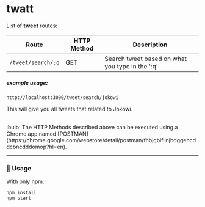 # twatt

List of **tweet** routes:

|Route | HTTP Method | Description |
|------|-------------|-------------|
|`/tweet/search/:q` | GET | Search tweet based on what you type in the ':q' |

##### example usage:
`http://localhost:3000/tweet/search/jokowi`

This will give you all tweets that related to Jokowi.

<br>
:bulb: The HTTP Methods described above can be executed using a Chrome app named  [POSTMAN](https://chrome.google.com/webstore/detail/postman/fhbjgbiflinjbdggehcddcbncdddomop?hl=en).

------

### :rocket: Usage

With only npm:

```
npm install
npm start
```
